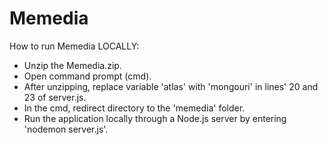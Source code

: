 # Memedia

How to run Memedia LOCALLY:

- Unzip the Memedia.zip.
- Open command prompt (cmd).
- After unzipping, replace variable 'atlas' with 'mongouri' in lines' 20 and 23 of server.js.
- In the cmd, redirect directory to the 'memedia' folder.
- Run the application locally through a Node.js server by entering 'nodemon server.js'.
